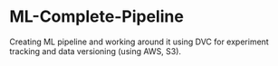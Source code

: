 # ML-Complete-Pipeline
Creating ML pipeline and working around it using DVC for experiment tracking and data versioning (using AWS, S3).
